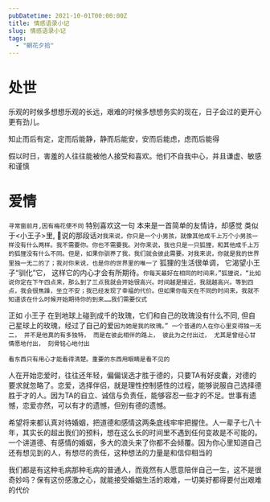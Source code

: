 ```yaml
---
pubDatetime: 2021-10-01T00:00:00Z
title: 情感语录小记
slug: 情感语录小记
tags:
  - "朝花夕拾"
---
```


# 处世

乐观的时候多想想乐观的长远，艰难的时候多想想务实的现在，日子会过的更开心更有劲儿。

知止而后有定，定而后能静，静而后能安，安而后能虑，虑而后能得

假以时日，害羞的人往往能被他人接受和喜欢。他们不自我中心，并且谦虚、敏感和谨慎

# 爱情

`寻常窗前月,因有梅花便不同` 特别喜欢这一句 本来是一首简单的友情诗，却感觉
类似于<小王子>里, 🦊说的那段话`对我来说，你只是一个小男孩，就像其他成千上万个小男孩一样没有什么两样。我不需要你。你也不需要我。对你来说，我也只是一只狐狸，和其他成千上万的狐狸没有什么不同。但是，如果你驯养了我，我们就会彼此需要。对我来说，你就是我的世界里独一无二的了；我对你来说，也是你的世界里的唯一了` 狐狸的生活很单调，
它渴望小王子“驯化”它，
这样它的内心才会有所期待。`你每天最好在相同的时间来，”狐狸说，“比如说你定在下午四点来，那么到了三点我就会开始很高兴。时间越是接近，我就越高兴。等到四点，我会很焦躁，坐立不安；我已经发现了幸福的代价。但如果你每天在不同的时间来，我就不知道该在什么时候开始期待你的到来……我们需要仪式`

正如 小王子 在到地球上碰到成千的玫瑰，它们和自己的玫瑰没有什么不同, 但自己星球上的玫瑰，经过了自己的爱`因为她是我的玫瑰。”
一个普通的人在你心里变得独一无二，
并不是他真的有多独特，
而是在彼此相伴的路上，
彼此为之付出过，
尤其是曾经心甘情愿地付出，
刻骨铭心地付出`

`看东西只有用心才能看得清楚。重要的东西用眼睛是看不见的`

人在开始恋爱时，往往还年轻，偏偏误选才胜于德的，只要TA有好皮囊，对德的要求就忽略了。恋爱，选择伴侣，就是理性控制感性的过程，能够说服自己选择德胜于才的人。因为TA的自立、诚信与负责任，能够容忍一些才的不足。世事有遗憾，恋爱亦然，可以有才的遗憾，但别有德的遗憾。

希望将来都认真对待婚姻，把道德和感情这两条底线牢牢把握住。人一辈子七八十年，其实长的超出我们的预料，想在这么长的时间里不遇到任何变故是不可能的。一个讲道德、有感情的婚姻，多大的浪头来了你都不会倾覆。因为你心里知道自己还有想见到的人，有想尽的责任，这种想法的力量是和信仰相当的

我们都是有这种毛病那种毛病的普通人，而竟然有人愿意陪伴自己一生，这不是很奇妙吗？保有这份感激之心，就能接受婚姻生活的艰难，一切美好都得要付出艰难的代价
